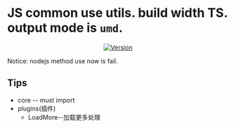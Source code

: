 # JS common use utils. build width TS. output mode is `umd`.

<p align="center">
  <a href="https://www.npmjs.com/package/js-utils-helper"><img src="https://img.shields.io/npm/v/js-utils-helper.svg" alt="Version"></a>
</p>

Notice: nodejs method use now is fail.

## Tips

+ core -- must import
+ plugins(插件)
  + LoadMore--加载更多处理